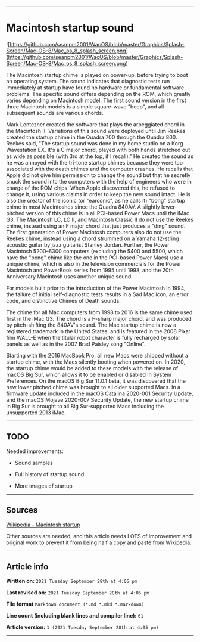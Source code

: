 
***

# Macintosh startup sound

![https://github.com/seanpm2001/WacOS/blob/master/Graphics/Splash-Screen/Mac-OS-8/Mac_os_8_splash_screen.png](https://github.com/seanpm2001/WacOS/blob/master/Graphics/Splash-Screen/Mac-OS-8/Mac_os_8_splash_screen.png)

The Macintosh startup chime is played on power-up, before trying to boot an operating system. The sound indicates that diagnostic tests run immediately at startup have found no hardware or fundamental software problems. The specific sound differs depending on the ROM, which greatly varies depending on Macintosh model. The first sound version in the first three Macintosh models is a simple square-wave "beep", and all subsequent sounds are various chords.

Mark Lentczner created the software that plays the arpeggiated chord in the Macintosh II. Variations of this sound were deployed until Jim Reekes created the startup chime in the Quadra 700 through the Quadra 800. Reekes said, "The startup sound was done in my home studio on a Korg Wavestation EX. It's a C major chord, played with both hands stretched out as wide as possible (with 3rd at the top, if I recall)." He created the sound as he was annoyed with the tri-tone startup chimes because they were too associated with the death chimes and the computer crashes. He recalls that Apple did not give him permission to change the sound but that he secretly snuck the sound into the computers with the help of engineers who were in charge of the ROM chips. When Apple discovered this, he refused to change it, using various claims in order to keep the new sound intact. He is also the creator of the iconic (or "earconic", as he calls it) "bong" startup chime in most Macintoshes since the Quadra 840AV. A slightly lower-pitched version of this chime is in all PCI-based Power Macs until the iMac G3. The Macintosh LC, LC II, and Macintosh Classic II do not use the Reekes chime, instead using an F major chord that just produces a "ding" sound. The first generation of Power Macintosh computers also do not use the Reekes chime, instead using a chord strummed on a Yamaha 12-string acoustic guitar by jazz guitarist Stanley Jordan. Further, the Power Macintosh 5200–6300 computers (excluding the 5400 and 5500, which have the "bong" chime like the one in the PCI-based Power Macs) use a unique chime, which is also in the television commercials for the Power Macintosh and PowerBook series from 1995 until 1998, and the 20th Anniversary Macintosh uses another unique sound.

For models built prior to the introduction of the Power Macintosh in 1994, the failure of initial self-diagnostic tests results in a Sad Mac icon, an error code, and distinctive Chimes of Death sounds.

The chime for all Mac computers from 1998 to 2016 is the same chime used first in the iMac G3. The chord is a F-sharp major chord, and was produced by pitch-shifting the 840AV's sound. The Mac startup chime is now a registered trademark in the United States, and is featured in the 2008 Pixar film WALL-E when the titular robot character is fully recharged by solar panels as well as in the 2007 Brad Paisley song "Online".

Starting with the 2016 MacBook Pro, all new Macs were shipped without a startup chime, with the Macs silently booting when powered on. In 2020, the startup chime would be added to these models with the release of macOS Big Sur, which allows it to be enabled or disabled in System Preferences. On the macOS Big Sur 11.0.1 beta, it was discovered that the new lower pitched chime was brought to all older supported Macs. In a firmware update included in the macOS Catalina 2020-001 Security Update, and the macOS Mojave 2020-007 Security Update, the new startup chime in Big Sur is brought to all Big Sur-supported Macs including the unsupported 2013 iMac.

***

## TODO

Needed improvements:

* Sound samples

* Full history of startup sound

* More images of startup

***

## Sources

[Wikipedia - Macintosh startup](https://en.wikipedia.org/wiki/Macintosh_startup#Startup_chime)

Other sources are needed, and this article needs LOTS of improvement and original work to prevent it from being half a copy and paste from Wikipedia.

***

## Article info

**Written on:** `2021 Tuesday September 28th at 4:05 pm`

**Last revised on:** `2021 Tuesday September 28th at 4:05 pm`

**File format** `Markdown document (*.md *.mkd *.markdown)`

**Line count (including blank lines and compiler line):** `61`

**Article version:** `1 (2021 Tuesday September 28th at 4:05 pm)`

***

<!-- Tools

Quick copy and paste

https://github.com/seanpm2001/WacOS/wiki/

!-->
